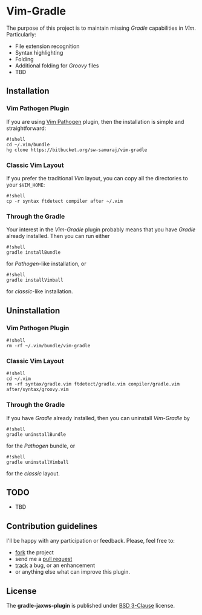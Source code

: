 # Vim-Gradle #

The purpose of this project is to maintain missing *Gradle* capabilities in *Vim*. Particularly:

* File extension recognition
* Syntax highlighting
* Folding
* Additional folding for *Groovy* files
* TBD

## Installation ##

### Vim Pathogen Plugin ###

If you are using [Vim Pathogen](https://github.com/tpope/vim-pathogen) plugin, then the installation is simple and straightforward:

```
#!shell
cd ~/.vim/bundle
hg clone https://bitbucket.org/sw-samuraj/vim-gradle
```

### Classic Vim Layout ###

If you prefer the traditional *Vim* layout, you can copy all the directories to your `$VIM_HOME`:

```
#!shell
cp -r syntax ftdetect compiler after ~/.vim
```

### Through the Gradle ###

Your interest in the *Vim-Gradle* plugin probably means that you have *Gradle* already installed. Then you can run either

```
#!shell
gradle installBundle
```

for *Pathogen*-like installation, or

```
#!shell
gradle installVimball
```

for *classic*-like installation.

## Uninstallation ##

### Vim Pathogen Plugin ###

```
#!shell
rm -rf ~/.vim/bundle/vim-gradle
```

### Classic Vim Layout ###

```
#!shell
cd ~/.vim
rm -rf syntax/gradle.vim ftdetect/gradle.vim compiler/gradle.vim after/syntax/groovy.vim
```

### Through the Gradle ###

If you have *Gradle* already installed, then you can uninstall *Vim-Gradle* by

```
#!shell
gradle uninstallBundle
```

for the *Pathogen* bundle, or

```
#!shell
gradle uninstallVimball
```

for the *classic* layout.

## TODO ##

* TBD

## Contribution guidelines ##

I'll be happy with any participation or feedback. Please, feel free to:

* [fork](https://bitbucket.org/sw-samuraj/vim-gradle/fork) the project
* send me a [pull request](https://bitbucket.org/sw-samuraj/vim-gradle/pull-requests/new)
* [track](https://bitbucket.org/sw-samuraj/vim-gradle/issues?status=new&status=open) a bug, or an enhancement
* or anything else what can improve this plugin.

## License ##

The **gradle-jaxws-plugin** is published under [BSD 3-Clause](http://opensource.org/licenses/BSD-3-Clause) license.